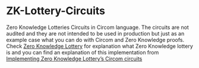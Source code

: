 # ZK-Lottery-Circuits

Zero Knowledge Lotteries Circuits in Circom language. The circuits are not audited and they are not intended to be used in production but just as an example case what you can do with Circom and Zero Knowledge proofs. Check [Zero Knowledge Lottery](https://killari.medium.com/zero-knowledge-lottery-437e456dc3f2) for explanation what Zero Knowledge lottery is and you can find an explanation of this implementation from [Implementing Zero Knowledge Lottery’s Circom circuits](https://killari.medium.com/implementing-zero-knowledge-lotterys-circom-circuits-part-1-2-16910b3732a2)
